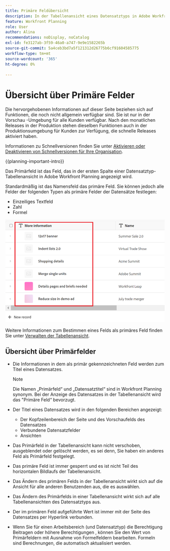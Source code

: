 ```yaml
---
title: Primäre Feldübersicht
description: In der Tabellenansicht eines Datensatztyps in Adobe Workfront Planning können Sie ein einzeiliges Text-, Zahlen- oder Formelfeld als Primärfeld festlegen. Das primäre Feld wird zum Titel der Datensätze dieses Typs.
feature: Workfront Planning
role: User
author: Alina
recommendations: noDisplay, noCatalog
exl-id: fe3127ab-3f59-46a0-a747-9e9e1582265b
source-git-commit: 5a4ceb3bd7a5f121312d26775b6cf91604585775
workflow-type: tm+mt
source-wordcount: '365'
ht-degree: 0%

---
```



# Übersicht über Primäre Felder

<span class="preview">Die hervorgehobenen Informationen auf dieser Seite beziehen sich auf Funktionen, die noch nicht allgemein verfügbar sind. Sie ist nur in der Vorschau -Umgebung für alle Kunden verfügbar. Nach den monatlichen Releases in der Produktion stehen dieselben Funktionen auch in der Produktionsumgebung für Kunden zur Verfügung, die schnelle Releases aktiviert haben. </span>

<span class="preview">Informationen zu Schnellversionen finden Sie unter [Aktivieren oder Deaktivieren von Schnellversionen für Ihre Organisation](/help/quicksilver/administration-and-setup/set-up-workfront/configure-system-defaults/enable-fast-release-process.md). </span>

{{planning-important-intro}}

Das Primärfeld ist das Feld, das in der ersten Spalte einer Datensatztyp-Tabellenansicht in Adobe Workfront Planning angezeigt wird.

Standardmäßig ist das Namensfeld das primäre Feld. Sie können jedoch alle Felder der folgenden Typen als primäre Felder der Datensätze festlegen:

* Einzeiliges Textfeld
* Zahl
* Formel

![Ein weiteres Textfeld als primäres Feld wird hervorgehoben](assets/another-text-field-as-a-primary-field-highlighted.png)

Weitere Informationen zum Bestimmen eines Felds als primäres Feld finden Sie unter [Verwalten der Tabellenansicht](/help/quicksilver/planning/views/manage-the-table-view.md).

## Übersicht über Primärfelder

* Die Informationen in dem als primär gekennzeichneten Feld werden zum Titel eines Datensatzes.

  >[!NOTE]
  >
  >    Die Namen „Primärfeld“ und „Datensatztitel“ sind in Workfront Planning synonym. Bei der Anzeige des Datensatzes in der Tabellenansicht wird das &quot;Primäre Feld“ bevorzugt.


* Der Titel eines Datensatzes wird in den folgenden Bereichen angezeigt:

   * Der Kopfzeilenbereich der Seite und des Vorschaufelds des Datensatzes
   * Verbundene Datensatzfelder
   * Ansichten
* Das Primärfeld in der Tabellenansicht kann nicht verschoben, ausgeblendet oder gelöscht werden, es sei denn, Sie haben ein anderes Feld als Primärfeld festgelegt.
* Das primäre Feld ist immer gesperrt und es ist nicht Teil des horizontalen Bildlaufs der Tabellenansicht.
* Das Ändern des primären Felds in der Tabellenansicht wirkt sich auf die Ansicht für alle anderen Benutzenden aus, die es auswählen.
* Das Ändern des Primärfelds in einer Tabellenansicht wirkt sich auf alle Tabellenansichten des Datensatztyps aus.
* Der im primären Feld aufgeführte Wert ist immer mit der Seite des Datensatzes per Hyperlink verbunden.
* Wenn Sie für einen Arbeitsbereich (und <span class="preview"> Datensatztyp) die Berechtigung Beitragen oder höhere Berechtigungen </span>, können Sie den Wert von Primärfeldern mit Ausnahme von Formelfeldern bearbeiten. Formeln sind Berechnungen, die automatisch aktualisiert werden.
